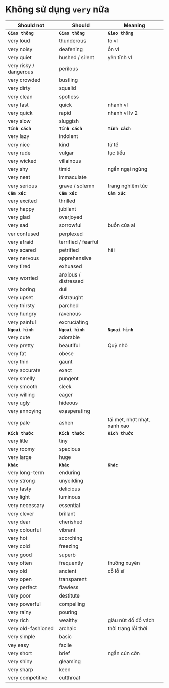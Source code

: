 # Không sử dụng `very` nữa

| Should not    | Should       | Meaning   |
|---------------|--------------|-----------|
| **`Giao thông`**   | **`Giao thông`**   |  **`Giao thông`**  |
| very loud     | thunderous   | to vl  |
| very noisy    | deafening    | ồn vl |
| very quiet    | hushed / silent | yên tĩnh vl |
| very risky / dangerous | perilous  |   |
| very crowded     | bustling     |   |
| very dirty   | squalid   |   |
| very clean   | spotless     |   |
| very fast     | quick        | nhanh vl  |
| very quick    | rapid        | nhanh vl lv 2 |
| very slow        | sluggish     |   |
| **`Tính cách`**   | **`Tính cách`**    |  **`Tính cách`**    |
| very lazy      | indolent            |   |
| very nice      | kind    |  tử tế |
| very rude    | vulgar    |  tục tiểu |
| very wicked | villainous |   |
| very shy           | timid     | ngần ngại ngùng|
| very neat     | immaculate |   |
| very serious | grave / solemn   | trang nghiêm túc |
| **`Cảm xúc`**  |**`Cảm xúc`**  |**`Cảm xúc`**  |
| very excited      | thrilled     |   |
| very happy   | jubilant  |   |
| very glad   | overjoyed  |   |
| very sad      | sorrowful    | buồn của ai |
| ver confused     | perplexed    |   |
| very afraid    | terrified / fearful |   |
| very scared        | petrified | hãi |
| very nervous   | apprehensive   |   |
| very tired   | exhuased  |   |
| very worried | anxious / distressed  |   |
| very boring  | dull      |   |
| very upset  | distraught |   |
| very thirsty | parched   |   |
| very hungry  | ravenous  |   |
| very painful  | excruciating |           |
| **`Ngoại hình`**  |**`Ngoại hình`**  |**`Ngoại hình`**  |
| very cute   | adorable   |   |
| very pretty   | beautiful    | Quỷ nhỏ   |
| very fat       | obese               |   |
| very thin      | gaunt               |   |
| very accurate  | exact               |   |
| very smelly    | pungent             |   |
| very smooth    | sleek               |   |
| very willing   | eager               |   |
| very ugly   | hideous    |   |
| very annoying    | exasperating |   |
| very pale  | ashen | tái mẹt, nhợt nhạt, xanh xao |
| **`Kích thước`**  |**`Kích thước`**  |**`Kích thước`**  |
| very litle  | tiny       |   |
| very roomy     | spacious            |   |
| very large  | huge       |   |
| **`Khác`**  |**`Khác`**  |**`Khác`**  |
| very long-term | enduring            |   |
| very strong    | unyeilding          |   |
| very tasty     | delicious           |   |
| very light     | luminous            |   |
| very necessary | essential           |   |
| very clever    | brillant            |   |
| very dear   | cherished  |   |
| very colourful   | vibrant      |   |
| very hot     | scorching |   |
| very cold    | freezing  |   |
| very good    | superb    |   |
| very often    | frequently   | thường xuyên |
| very old      | ancient      | cỗ lỗ sĩ |
| very open     | transparent  |           |
| very perfect  | flawless     |           |
| very poor     | destitute    |           |
| very powerful | compelling   |           |
| very rainy    | pouring      |           |
| very rich     | wealthy      | giàu nứt đố đổ vách|
| very old-fashioned | archaic   | thời trang lỗi thời |
| very simple        | basic     |   |
| vey easy         | facile       |   |
| very short         | brief     | ngắn củn cỡn |
| very shiny         | gleaming  |   |
| very sharp         | keen      |   |
| very competitive | cutthroat    |   |
